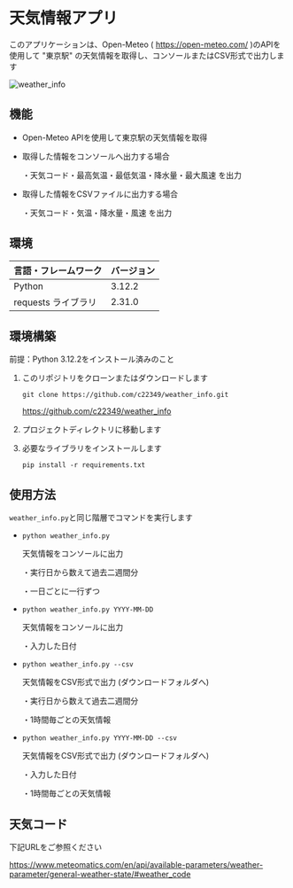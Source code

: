 # 天気情報アプリ
このアプリケーションは、Open-Meteo ( https://open-meteo.com/ )のAPIを使用して "東京駅" の天気情報を取得し、コンソールまたはCSV形式で出力します

![weather_info](https://github.com/c22349/weather_info/assets/44188202/55b9ee40-0015-4724-b40b-f51951863c77)


## 機能
- Open-Meteo APIを使用して東京駅の天気情報を取得
- 取得した情報をコンソールへ出力する場合

  ・天気コード・最高気温・最低気温・降水量・最大風速 を出力
  
- 取得した情報をCSVファイルに出力する場合

  ・天気コード・気温・降水量・風速 を出力

## 環境
| 言語・フレームワーク | バージョン |
| --------------------- | ---------- |
| Python                | 3.12.2|
| requests ライブラリ     | 2.31.0|

## 環境構築
前提：Python 3.12.2をインストール済みのこと
1. このリポジトリをクローンまたはダウンロードします

    `git clone https://github.com/c22349/weather_info.git`

    https://github.com/c22349/weather_info

2. プロジェクトディレクトリに移動します

3. 必要なライブラリをインストールします

    `pip install -r requirements.txt`

## 使用方法
`weather_info.py`と同じ階層でコマンドを実行します
- `python weather_info.py`

  天気情報をコンソールに出力
  
  ・実行日から数えて過去二週間分
  
	・一日ごとに一行ずつ

- `python weather_info.py YYYY-MM-DD`

  天気情報をコンソールに出力
  
  ・入力した日付

- `python weather_info.py --csv`

  天気情報をCSV形式で出力 (ダウンロードフォルダへ)
  
  ・実行日から数えて過去二週間分
  
  ・1時間毎ごとの天気情報

- `python weather_info.py YYYY-MM-DD --csv`

  天気情報をCSV形式で出力 (ダウンロードフォルダへ)
  
  ・入力した日付
  
  ・1時間毎ごとの天気情報

## 天気コード
下記URLをご参照ください

https://www.meteomatics.com/en/api/available-parameters/weather-parameter/general-weather-state/#weather_code

